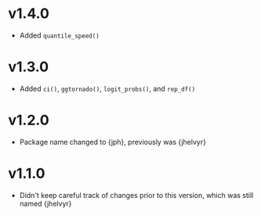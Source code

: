 # v1.4.0

- Added `quantile_speed()`

# v1.3.0

- Added `ci()`, `ggtornado()`, `logit_probs()`, and `rep_df()`

# v1.2.0

- Package name changed to {jph}, previously was {jhelvyr}

# v1.1.0

- Didn't keep careful track of changes prior to this version, which was still named {jhelvyr}
